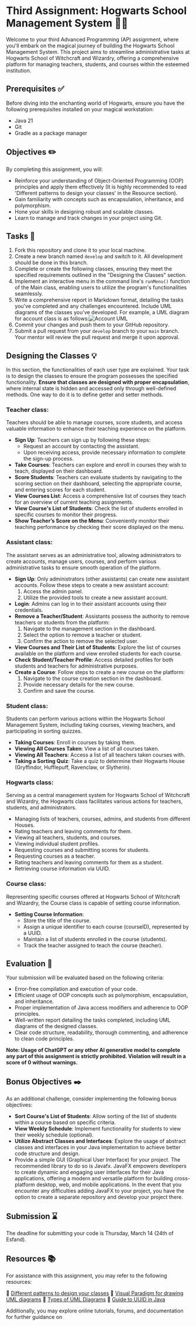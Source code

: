 # Third Assignment: Hogwarts School Management System 🧙‍♂️

Welcome to your third Advanced Programming (AP) assignment, where you'll embark on the magical journey of building the Hogwarts School Management System. This project aims to streamline administrative tasks at Hogwarts School of Witchcraft and Wizardry, offering a comprehensive platform for managing teachers, students, and courses within the esteemed institution.

## Prerequisites ✅

Before diving into the enchanting world of Hogwarts, ensure you have the following prerequisites installed on your magical workstation:

- Java 21
- Git
- Gradle as a package manager

## Objectives ✏️

By completing this assignment, you will:

- Reinforce your understanding of Object-Oriented Programming (OOP) principles and apply them effectively (It is highly recommended to read 'Different patterns to design your classes' in the Resource section).
- Gain familiarity with concepts such as encapsulation, inheritance, and polymorphism.
- Hone your skills in designing robust and scalable classes.
- Learn to manage and track changes in your project using Git.

## Tasks 📝

1. Fork this repository and clone it to your local machine.
2. Create a new branch named `develop` and switch to it. All development should be done in this branch.
3. Complete or create the following classes, ensuring they meet the specified requirements outlined in the "Designing the Classes" section.
4. Implement an interactive menu in the command line's `runMenu()` function of the Main class, enabling users to utilize the program's functionalities seamlessly.
5. Write a comprehensive report in Markdown format, detailing the tasks you've completed and any challenges encountered. Include UML diagrams of the classes you've developed. For example, a UML diagram for account class is as follows:![Account UML](Account.png)
6. Commit your changes and push them to your GitHub repository.
7. Submit a pull request from your `develop` branch to your `main` branch. Your mentor will review the pull request and merge it upon approval.

## Designing the Classes 💡

In this section, the functionalities of each user type are explained. Your task is to design the classes to ensure the program possesses the specified functionality. **Ensure that classes are designed with proper encapsulation**, where internal state is hidden and accessed only through well-defined methods. One way to do it is to define getter and setter methods.

### Teacher class:

Teachers should be able to manage courses, score students, and access valuable information to enhance their teaching experience on the platform.

- **Sign Up**: Teachers can sign up by following these steps:
  - Request an account by contacting the assistant.
  - Upon receiving access, provide necessary information to complete the sign-up process.
- **Take Courses**: Teachers can explore and enroll in courses they wish to teach, displayed on their dashboard.
- **Score Students**: Teachers can evaluate students by navigating to the scoring section on their dashboard, selecting the appropriate course, and entering scores for each student.
- **View Courses List**: Access a comprehensive list of courses they teach for an overview of current teaching assignments.
- **View Course's List of Students**: Check the list of students enrolled in specific courses to monitor their progress.
- **Show Teacher’s Score on the Menu**: Conveniently monitor their teaching performance by checking their score displayed on the menu.

### Assistant class:

The assistant serves as an administrative tool, allowing administrators to create accounts, manage users, courses, and perform various administrative tasks to ensure smooth operation of the platform.

- **Sign Up**: Only administrators (other assistants) can create new assistant accounts. Follow these steps to create a new assistant account:
  1. Access the admin panel.
  2. Utilize the provided tools to create a new assistant account.
- **Login**: Admins can log in to their assistant accounts using their credentials.
- **Remove a Teacher/Student**: Assistants possess the authority to remove teachers or students from the platform:
  1. Navigate to the management section in the dashboard.
  2. Select the option to remove a teacher or student.
  3. Confirm the action to remove the selected user.
- **View Courses and Their List of Students**: Explore the list of courses available on the platform and view enrolled students for each course.
- **Check Student/Teacher Profile**: Access detailed profiles for both students and teachers for administrative purposes.
- **Create a Course**: Follow steps to create a new course on the platform:
  1. Navigate to the course creation section in the dashboard.
  2. Provide necessary details for the new course.
  3. Confirm and save the course.

### Student class:

Students can perform various actions within the Hogwarts School Management System, including taking courses, viewing teachers, and participating in sorting quizzes.

- **Taking Courses**: Enroll in courses by taking them.
- **Viewing All Courses Taken**: View a list of all courses taken.
- **Viewing All Teachers**: Access a list of all teachers taken courses with.
- **Taking a Sorting Quiz**: Take a quiz to determine their Hogwarts House (Gryffindor, Hufflepuff, Ravenclaw, or Slytherin).

### Hogwarts class:

Serving as a central management system for Hogwarts School of Witchcraft and Wizardry, the Hogwarts class facilitates various actions for teachers, students, and administrators.

- Managing lists of teachers, courses, admins, and students from different Houses.
- Rating teachers and leaving comments for them.
- Viewing all teachers, students, and courses.
- Viewing individual student profiles.
- Requesting courses and submitting scores for students.
- Requesting courses as a teacher.
- Rating teachers and leaving comments for them as a student.
- Retrieving course information via UUID.

### Course class:

Representing specific courses offered at Hogwarts School of Witchcraft and Wizardry, the Course class is capable of setting course information.

- **Setting Course Information**:
  - Store the title of the course.
  - Assign a unique identifier to each course (courseID), represented by a UUID.
  - Maintain a list of students enrolled in the course (students).
  - Track the teacher assigned to teach the course (teacher).

## Evaluation 📃

Your submission will be evaluated based on the following criteria:

- Error-free compilation and execution of your code.
- Efficient usage of OOP concepts such as polymorphism, encapsulation, and inheritance.
- Proper implementation of Java access modifiers and adherence to OOP principles.
- Well-written report detailing the tasks completed, including UML diagrams of the designed classes.
- Clear code structure, readability, thorough commenting, and adherence to clean code principles.

**Note: Usage of ChatGPT or any other AI generative model to complete any part of this assignment is strictly prohibited. Violation will result in a score of 0 without warnings.**

## Bonus Objectives ✒️

As an additional challenge, consider implementing the following bonus objectives:

- **Sort Course's List of Students**: Allow sorting of the list of students within a course based on specific criteria.
- **View Weekly Schedule**: Implement functionality for students to view their weekly schedule (optional).
- **Utilize Abstract Classes and Interfaces**: Explore the usage of abstract classes and interfaces in your Java implementation to achieve better code structure and design.
- Provide a simple GUI (Graphical User Interface) for your project. The recommended library to do so is Javafx. JavaFX empowers developers to create dynamic and engaging user interfaces for their Java applications, offering a modern and versatile platform for building cross-platform desktop, web, and mobile applications. In the event that you encounter any difficulties adding JavaFX to your project, you have the option to create a separate repository and develop your project there.

## Submission ⌛

The deadline for submitting your code is Thursday, March 14 (24th of Esfand).

## Resources 📚

For assistance with this assignment, you may refer to the following resources:

🔗 [Different patterns to design your classes](https://refactoring.guru/design-patterns/catalog)
🔗 [Visual Paradigm for drawing UML diagrams](https://www.visual-paradigm.com/)
🔗 [Types of UML Diagrams](https://www.lucidchart.com/blog/types-of-UML-diagrams)
🔗 [Guide to UUID in Java](https://www.baeldung.com/java-uuid)

Additionally, you may explore online tutorials, forums, and documentation for further guidance on
